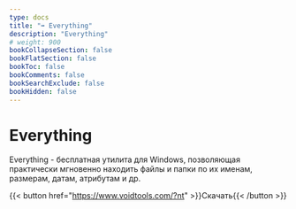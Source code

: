 ```yaml
---
type: docs
title: "➡️ Everything"
description: "Everything"
# weight: 900
bookCollapseSection: false
bookFlatSection: false
bookToc: false
bookComments: false
bookSearchExclude: false
bookHidden: false
---
```


# Everything

Everything - бесплатная утилита для Windows, позволяющая практически мгновенно находить файлы и папки по их именам, размерам, датам, атрибутам и др.

{{< button href="https://www.voidtools.com/?nt" >}}Скачать{{< /button >}}
